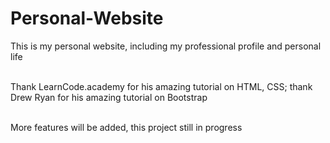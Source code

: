 # Personal-Website

This is my personal website, including my professional profile and personal life <br /><br />

Thank LearnCode.academy for his amazing tutorial on HTML, CSS; thank Drew Ryan for his amazing tutorial on Bootstrap <br /><br />

More features will be added, this project still in progress 
